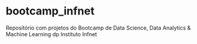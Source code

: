 # bootcamp_infnet
Repositório com projetos do Bootcamp de Data Science, Data Analytics &amp; Machine Learning dp Instituto Infnet

